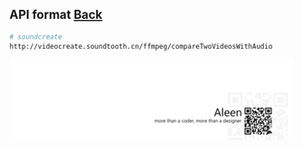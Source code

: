 ## API format	[Back](./../summary.md)

```bash
# soundcreate
http://videocreate.soundtooth.cn/ffmpeg/compareTwoVideosWithAudio
```

<a href="http://aleen42.github.io/" target="_blank" ><img src="./../../pic/tail.gif"></a>
